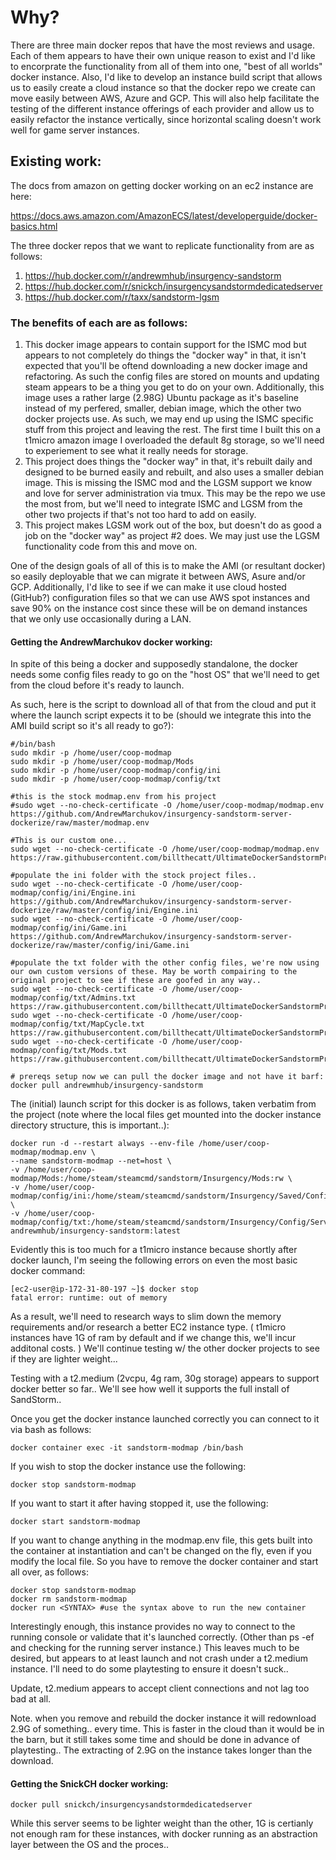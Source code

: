 # Why? 

There are three main docker repos that have the most reviews and usage. Each of them appears to have their own unique reason to exist and I'd like to encorprate the functionality from all of them into one, "best of all worlds" docker instance. Also, I'd like to develop an instance build script that allows us to easily create a cloud instance so that the docker repo we create can move easily between AWS, Azure and GCP. This will also help facilitate the testing of the different instance offerings of each provider and allow us to easily refactor the instance vertically, since horizontal scaling doesn't work well for game server instances. 

## Existing work:
The docs from amazon on getting docker working on an ec2 instance are here:

https://docs.aws.amazon.com/AmazonECS/latest/developerguide/docker-basics.html

The three docker repos that we want to replicate functionality from are as follows:

1. https://hub.docker.com/r/andrewmhub/insurgency-sandstorm
2. https://hub.docker.com/r/snickch/insurgencysandstormdedicatedserver
3. https://hub.docker.com/r/taxx/sandstorm-lgsm

### The benefits of each are as follows:

1. This docker image appears to contain support for the ISMC mod but appears to not completely do things the "docker way" in that, it isn't expected that you'll be oftend downloading a new docker image and refactoring. As such the config files are stored on mounts and updating steam appears to be a thing you get to do on your own. Additionally, this image uses a rather large (2.98G) Ubuntu package as it's baseline instead of my perfered, smaller, debian image, which the other two docker projects use. As such, we may end up using the ISMC specific stuff from this project and leaving the rest. The first time I built this on a t1micro amazon image I overloaded the default 8g storage, so we'll need to experiement to see what it really needs for storage. 
3. This project does things the "docker way" in that, it's rebuilt daily and designed to be burned easily and rebuilt, and also uses a smaller debian image. This is missing the ISMC mod and the LGSM support we know and love for server administration via tmux. This may be the repo we use the most from, but we'll need to integrate ISMC and LGSM from the other two projects if that's not too hard to add on easily.
4. This project makes LGSM work out of the box, but doesn't do as good a job on the "docker way" as project #2 does. We may just use the LGSM functionality code from this and move on. 

One of the design goals of all of this is to make the AMI (or resultant docker) so easily deployable that we can migrate it between AWS, Asure and/or GCP. Additionally, I'd like to see if we can make it use cloud hosted (GitHub?) configuration files so that we can use AWS spot instances and save 90% on the instance cost since these will be on demand instances that we only use occasionally during a LAN. 


#### Getting the AndrewMarchukov docker working:

In spite of this being a docker and supposedly standalone, the docker needs some config files ready to go on the "host OS" that we'll need to get from the cloud before it's ready to launch. 

As such, here is the script to download all of that from the cloud and put it where the launch script expects it to be (should we integrate this into the AMI build script so it's all ready to go?):

```
#/bin/bash
sudo mkdir -p /home/user/coop-modmap
sudo mkdir -p /home/user/coop-modmap/Mods
sudo mkdir -p /home/user/coop-modmap/config/ini
sudo mkdir -p /home/user/coop-modmap/config/txt

#this is the stock modmap.env from his project
#sudo wget --no-check-certificate -O /home/user/coop-modmap/modmap.env https://github.com/AndrewMarchukov/insurgency-sandstorm-server-dockerize/raw/master/modmap.env

#This is our custom one...
sudo wget --no-check-certificate -O /home/user/coop-modmap/modmap.env https://raw.githubusercontent.com/billthecatt/UltimateDockerSandstormProject/main/modmap.env 

#populate the ini folder with the stock project files..
sudo wget --no-check-certificate -O /home/user/coop-modmap/config/ini/Engine.ini https://github.com/AndrewMarchukov/insurgency-sandstorm-server-dockerize/raw/master/config/ini/Engine.ini
sudo wget --no-check-certificate -O /home/user/coop-modmap/config/ini/Game.ini https://github.com/AndrewMarchukov/insurgency-sandstorm-server-dockerize/raw/master/config/ini/Game.ini

#populate the txt folder with the other config files, we're now using our own custom versions of these. May be worth compairing to the original project to see if these are goofed in any way..
sudo wget --no-check-certificate -O /home/user/coop-modmap/config/txt/Admins.txt https://raw.githubusercontent.com/billthecatt/UltimateDockerSandstormProject/main/Admins.txt
sudo wget --no-check-certificate -O /home/user/coop-modmap/config/txt/MapCycle.txt https://raw.githubusercontent.com/billthecatt/UltimateDockerSandstormProject/main/Mapcycle.txt
sudo wget --no-check-certificate -O /home/user/coop-modmap/config/txt/Mods.txt https://raw.githubusercontent.com/billthecatt/UltimateDockerSandstormProject/main/Mods.txt

# prereqs setup now we can pull the docker image and not have it barf:
docker pull andrewmhub/insurgency-sandstorm
```

The (initial) launch script for this docker is as follows, taken verbatim from the project (note where the local files get mounted into the docker instance directory structure, this is important..):

```
docker run -d --restart always --env-file /home/user/coop-modmap/modmap.env \
--name sandstorm-modmap --net=host \
-v /home/user/coop-modmap/Mods:/home/steam/steamcmd/sandstorm/Insurgency/Mods:rw \
-v /home/user/coop-modmap/config/ini:/home/steam/steamcmd/sandstorm/Insurgency/Saved/Config/LinuxServer:ro \
-v /home/user/coop-modmap/config/txt:/home/steam/steamcmd/sandstorm/Insurgency/Config/Server:ro andrewmhub/insurgency-sandstorm:latest
```

Evidently this is too much for a t1micro instance because shortly after docker launch, I'm seeing the following errors on even the most basic docker command:
```
[ec2-user@ip-172-31-80-197 ~]$ docker stop
fatal error: runtime: out of memory
```
As a result, we'll need to research ways to slim down the memory requirements and/or research a better EC2 instance type. ( t1micro instances have 1G of ram by default and if we change this, we'll incur additonal costs. ) We'll continue testing w/ the other docker projects to see if they are lighter weight...

Testing with a t2.medium (2vcpu, 4g ram, 30g storage) appears to support docker better so far.. We'll see how well it supports the full install of SandStorm..

Once you get the docker instance launched correctly you can connect to it via bash as follows:
```
docker container exec -it sandstorm-modmap /bin/bash
```
If you wish to stop the docker instance use the following:
```
docker stop sandstorm-modmap
```
If you want to start it after having stopped it, use the following:
```
docker start sandstorm-modmap
```
If you want to change anything in the modmap.env file, this gets built into the container at instantiation and can't be changed on the fly, even if you modify the local file. So you have to remove the docker container and start all over, as follows:
```
docker stop sandstorm-modmap
docker rm sandstorm-modmap
docker run <SYNTAX> #use the syntax above to run the new container
```
Interestingly enough, this instance provides no way to connect to the running console or validate that it's launched correctly. (Other than ps -ef and checking for the running server instance.) This leaves much to be desired, but appears to at least launch and not crash under a t2.medium instance. I'll need to do some playtesting to ensure it doesn't suck..

Update, t2.medium appears to accept client connections and not lag too bad at all. 

Note. when you remove and rebuild the docker instance it will redownload 2.9G of something.. every time. This is faster in the cloud than it would be in the barn, but it still takes some time and should be done in advance of playtesting.. The extracting of 2.9G on the instance takes longer than the download.

#### Getting the SnickCH docker working:

```
docker pull snickch/insurgencysandstormdedicatedserver
```

While this server seems to be lighter weight than the other, 1G is certianly not enough ram for these instances, with docker running as an abstraction layer between the OS and the proces..


